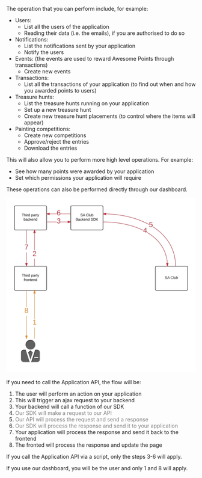The operation that you can perform include, for example:

* Users:
	* List all the users of the application
	* Reading their data (i.e. the emails), if you are authorised to do so 
* Notifications:
	* List the notifications sent by your application
	* Notify the users
* Events: (the events are used to reward Awesome Points through transactions)
	* Create new events
* Transactions:
	* List all the transactions of your application (to find out when and how you awarded points to users)
* Treasure hunts:
	* List the treasure hunts running on your application
	* Set up a new treasure hunt
	* Create new treasure hunt placements (to control where the items will appear)
* Painting competitions:
	* Create new competitions
	* Approve/reject the entries
	* Download the entries

This will also allow you to perform more high level operations. For example:
* See how many points were awarded by your application
* Set which permissions your application will require

These operations can also be performed directly through our dashboard.

![](https://raw.githubusercontent.com/SuperAwesomeLTD/sa-club-documentation/develop/docs/img/user-api-backend.png "Application API usage flow")

If you need to call the Application API, the flow will be:
1. The user will perform an action on your application
2. This will trigger an ajax request to your backend
3. Your backend will call a function of our SDK
4. <span style="color: gray;">Our SDK will make a request to our API</span>
5. <span style="color: gray;">Our API will process the request and send a response</span>
6. <span style="color: gray;">Our SDK will process the response and send it to your application</span>
7. Your application will process the response and send it back to the frontend
8. The fronted will process the response and update the page

If you call the Application API via a script, only the steps 3-6 will apply.

If you use our dashboard, you will be the user and only 1 and 8 will apply.